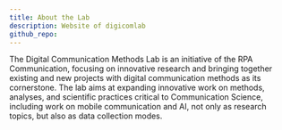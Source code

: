 ```yaml
---
title: About the Lab
description: Website of digicomlab
github_repo: 
---
```


The Digital Communication Methods Lab is an initiative of the RPA Communication, focusing on innovative research and bringing together existing and new projects with digital communication methods as its cornerstone. The lab aims at expanding innovative work on methods, analyses, and scientific practices critical to Communication Science, including work on mobile communication and AI, not only as research topics, but also as data collection modes.